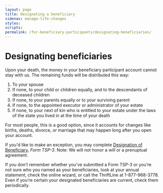 ```yaml
---
layout: page
title: Designating a beneficiary
sidenav: manage-life-changes
styles:
scripts:
permalink: /for-beneficiary-participants/designating-beneficiaries/
---
```

# Designating beneficiaries

Upon your death, the money in your beneficiary participant account cannot stay with us. The remaining funds will be distributed this way:

1. To your spouse
2. If none, to your child or children equally, and to the descendants of deceased children
3. If none, to your parents equally or to your surviving parent
4. If none, to the appointed executor or administrator of your estate
5. If none, to your next of kin who is entitled to your estate under the laws of the state you lived in at the time of your death

For most people, this is a good option, since it accounts for changes like births, deaths, divorce, or marriage that may happen long after you open your account.

If you'd like to make an exception, you may complete [Designation of Beneficiary](#), _Form TSP-3_. Note: We will not honor a will or a prenuptual agreement. 

If you don’t remember whether you’ve submitted a Form TSP-3 or you’re not sure who you named as your beneficiaries, look at your annual statement, check the online wizard, or call the ThriftLine at 1-877-968-3778.  Even if you’re certain your designated beneficiaries are current, check them periodically.

<!-- CONTENT END -->
